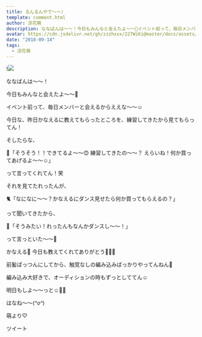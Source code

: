 ```yaml
---
title: るんるんやで〜〜♪
template: comment.html
author: 涼花萌
description: ななばんは〜〜！今日もみんなと会えたよ〜〜💓イベント前って、毎日メンバーと会えるからええな〜〜☺️今日な、昨日かなえるに教えてもらったところを、練習してきた...
avatar: https://cdn.jsdelivr.net/gh/zzzhxxx/227WiKi@master/docs/assets/photo/avatar/moe.jpg
date: "2018-09-14"
tags:
  - 涼花萌
---
```


!![](https://cdn.jsdelivr.net/gh/227WiKi/227WiKi-image@master/blog-image/moe-2018-09-14_1.jpg)






ななばんは〜〜！




今日もみんなと会えたよ〜〜💓



イベント前って、毎日メンバーと会えるからええな〜〜☺️








今日な、昨日かなえるに教えてもらったところを、練習してきたから見てもらってん！







そしたらな、



🌷「そうそう！！できてるよ〜〜😊 練習してきたの〜〜？ えらいね！何か買ってあげるよ〜〜☺️」



って言ってくれてん！笑





それを見てたれったんが、



🐈「なになに〜〜？かなえるにダンス見せたら何か買ってもらえるの？」




って聞いてきたから、




🐥「そうみたい！れったんもなんかダンスし〜〜！」



って言っといた〜〜🤗






かなえる💓
今日も教えてくれてありがとう💓💓💓













前髪ぱっつんにしてから、触覚なしの編み込みばっかりやってんねん🙈













編み込み大好きで、オーディションの時もずっとしててん☺️






明日もしよ〜〜っと☺️💓💓






ほなね〜〜(*^o^*)


萌より♡


ツイート



